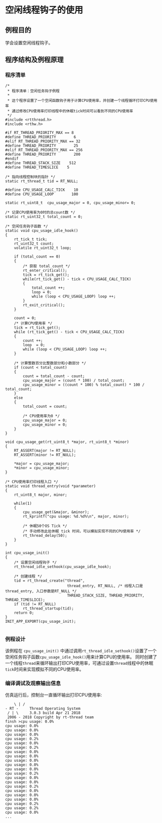 # 空闲线程钩子的使用 #

## 例程目的 ##

学会设置空闲线程钩子。

## 程序结构及例程原理 ##

### 程序清单 ###

```{.c}
/*
 * 程序清单：空闲任务钩子例程
 *
 * 这个程序设置了一个空闲函数钩子用于计算CPU使用率，并创建一个线程循环打印CPU使用率
 * 通过修改CPU使用率打印线程中的休眠tick时间可以看到不同的CPU使用率
 */
#include <rtthread.h>
#include <rthw.h>

#if RT_THREAD_PRIORITY_MAX == 8
#define THREAD_PRIORITY        6
#elif RT_THREAD_PRIORITY_MAX == 32
#define THREAD_PRIORITY        25
#elif RT_THREAD_PRIORITY_MAX == 256
#define THREAD_PRIORITY        200
#endif
#define THREAD_STACK_SIZE    512
#define THREAD_TIMESLICE    5

/* 指向线程控制块的指针 */
static rt_thread_t tid = RT_NULL;

#define CPU_USAGE_CALC_TICK    10
#define CPU_USAGE_LOOP        100

static rt_uint8_t  cpu_usage_major = 0, cpu_usage_minor= 0;

/* 记录CPU使用率为0时的总count数 */
static rt_uint32_t total_count = 0;		

/* 空闲任务钩子函数 */
static void cpu_usage_idle_hook()
{
    rt_tick_t tick;
    rt_uint32_t count;
    volatile rt_uint32_t loop;

    if (total_count == 0)
    {
        /* 获取 total_count */
        rt_enter_critical();
        tick = rt_tick_get();
        while(rt_tick_get() - tick < CPU_USAGE_CALC_TICK)
        {
            total_count ++;
            loop = 0;
            while (loop < CPU_USAGE_LOOP) loop ++;
        }
        rt_exit_critical();
    }

    count = 0;
    /* 计算CPU使用率 */
    tick = rt_tick_get();
    while (rt_tick_get() - tick < CPU_USAGE_CALC_TICK)
    {
        count ++;
        loop  = 0;
        while (loop < CPU_USAGE_LOOP) loop ++;
    }

    /* 计算整数百分比整数部分和小数部分 */
    if (count < total_count)
    {
        count = total_count - count;
        cpu_usage_major = (count * 100) / total_count;
        cpu_usage_minor = ((count * 100) % total_count) * 100 / total_count;
    }
    else
    {
        total_count = count;

        /* CPU使用率为0 */
        cpu_usage_major = 0;
        cpu_usage_minor = 0;
    }
}

void cpu_usage_get(rt_uint8_t *major, rt_uint8_t *minor)
{
    RT_ASSERT(major != RT_NULL);
    RT_ASSERT(minor != RT_NULL);

    *major = cpu_usage_major;
    *minor = cpu_usage_minor;
}

/* CPU使用率打印线程入口 */
static void thread_entry(void *parameter)
{
    rt_uint8_t major, minor;

    while(1)
    {
        cpu_usage_get(&major, &minor);
        rt_kprintf("cpu usage: %d.%d%\n", major, minor);

        /* 休眠50个OS Tick */
        /* 手动修改此处休眠 tick 时间，可以模拟实现不同的CPU使用率 */
        rt_thread_delay(50);
    }
}

int cpu_usage_init()
{
    /* 设置空闲线程钩子 */
    rt_thread_idle_sethook(cpu_usage_idle_hook);
	
    /* 创建线程 */
    tid = rt_thread_create("thread",
                            thread_entry, RT_NULL, /* 线程入口是thread_entry, 入口参数是RT_NULL */
                            THREAD_STACK_SIZE, THREAD_PRIORITY, THREAD_TIMESLICE);
    if (tid != RT_NULL)
        rt_thread_startup(tid);
    return 0;
}
INIT_APP_EXPORT(cpu_usage_init);


```

### 例程设计 ###

该例程在 `cpu_usage_init()` 中通过调用```rt_thread_idle_sethook()```设置了一个空闲任务钩子函数```cpu_usage_idle_hook()```用来计算CPU的使用率。
同时创建了一个线程```thread```来循环输出打印CPU使用率，可通过设置```thread```线程中的休眠```tick```时间来实现模拟不同的CPU使用率。


### 编译调试及观察输出信息 ###

仿真运行后，控制台一直循环输出打印CPU使用率:

		\ | /
	- RT -     Thread Operating System
	 / | \     3.0.3 build Apr 21 2018
	 2006 - 2018 Copyright by rt-thread team
	finsh >cpu usage: 0.0%
	cpu usage: 0.0%
	cpu usage: 0.0%
	cpu usage: 0.0%
	cpu usage: 0.2%
	cpu usage: 0.0%
	cpu usage: 0.2%
	cpu usage: 0.0%
	cpu usage: 0.0%
	cpu usage: 0.0%
	cpu usage: 0.0%
	cpu usage: 0.0%
	cpu usage: 0.2%
	cpu usage: 0.0%
	cpu usage: 0.0%
	cpu usage: 0.2%
	cpu usage: 0.0%
	cpu usage: 0.0%
	cpu usage: 0.0%
	cpu usage: 0.2%
	cpu usage: 0.2%
	cpu usage: 0.0%
	...

